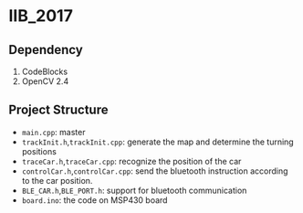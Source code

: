 # IIB_2017

## Dependency
1. CodeBlocks
2. OpenCV 2.4



## Project Structure
- `main.cpp`: master
- `trackInit.h`,`trackInit.cpp`: generate the map and determine the turning positions
- `traceCar.h`,`traceCar.cpp`: recognize the position of the car
- `controlCar.h`,`controlCar.cpp`: send the bluetooth instruction according to the car position.
- `BLE_CAR.h`,`BLE_PORT.h`: support for bluetooth communication
- `board.ino`: the code on  MSP430 board 